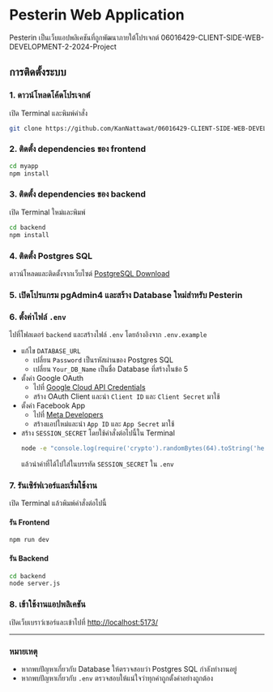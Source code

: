 # Pesterin Web Application

Pesterin เป็นเว็บแอปพลิเคชันที่ถูกพัฒนาภายใต้โปรเจกต์ 06016429-CLIENT-SIDE-WEB-DEVELOPMENT-2-2024-Project

## การติดตั้งระบบ

### 1. ดาวน์โหลดโค้ดโปรเจกต์
เปิด Terminal และพิมพ์คำสั่ง
```sh
git clone https://github.com/KanNattawat/06016429-CLIENT-SIDE-WEB-DEVELOPMENT-2-2024-Project.git
```

### 2. ติดตั้ง dependencies ของ frontend
```sh
cd myapp
npm install
```

### 3. ติดตั้ง dependencies ของ backend
เปิด Terminal ใหม่และพิมพ์
```sh
cd backend
npm install
```

### 4. ติดตั้ง Postgres SQL
ดาวน์โหลดและติดตั้งจากเว็บไซต์ [PostgreSQL Download](https://www.postgresql.org/download/)

### 5. เปิดโปรแกรม pgAdmin4 และสร้าง Database ใหม่สำหรับ Pesterin

### 6. ตั้งค่าไฟล์ `.env`
ไปที่โฟลเดอร์ `backend` และสร้างไฟล์ `.env` โดยอ้างอิงจาก `.env.example`

- แก้ไข `DATABASE_URL`
  - เปลี่ยน `Password` เป็นรหัสผ่านของ Postgres SQL
  - เปลี่ยน `Your_DB_Name` เป็นชื่อ Database ที่สร้างในข้อ 5
- ตั้งค่า Google OAuth
  - ไปที่ [Google Cloud API Credentials](https://console.cloud.google.com/apis/credentials)
  - สร้าง OAuth Client และนำ `Client ID` และ `Client Secret` มาใช้
- ตั้งค่า Facebook App
  - ไปที่ [Meta Developers](https://developers.facebook.com/)
  - สร้างแอปใหม่และนำ `App ID` และ `App Secret` มาใช้
- สร้าง `SESSION_SECRET` โดยใช้คำสั่งต่อไปนี้ใน Terminal
  ```sh
  node -e "console.log(require('crypto').randomBytes(64).toString('hex'))"
  ```
  แล้วนำค่าที่ได้ไปใส่ในบรรทัด `SESSION_SECRET` ใน `.env`

### 7. รันเซิร์ฟเวอร์และเริ่มใช้งาน
เปิด Terminal แล้วพิมพ์คำสั่งต่อไปนี้

#### รัน Frontend
```sh
npm run dev
```

#### รัน Backend
```sh
cd backend
node server.js
```

### 8. เข้าใช้งานแอปพลิเคชัน
เปิดเว็บเบราว์เซอร์และเข้าไปที่ [http://localhost:5173/](http://localhost:5173/)


---

### หมายเหตุ
- หากพบปัญหาเกี่ยวกับ Database ให้ตรวจสอบว่า Postgres SQL กำลังทำงานอยู่
- หากพบปัญหาเกี่ยวกับ `.env` ตรวจสอบให้แน่ใจว่าทุกค่าถูกตั้งค่าอย่างถูกต้อง
